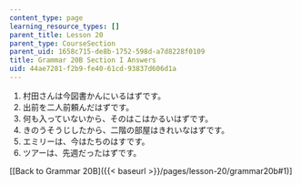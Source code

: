 ```yaml
---
content_type: page
learning_resource_types: []
parent_title: Lesson 20
parent_type: CourseSection
parent_uid: 1658c715-de8b-1752-598d-a7d8228f0109
title: Grammar 20B Section I Answers
uid: 44ae7281-f2b9-fe40-61cd-93837d606d1a
---
```


1.  村田さんは今図書かんにいるはずです。
2.  出前を二人前頼んだはずです。
3.  何も入っていないから、そのはこはかるいはずです。
4.  きのうそうじしたから、二階の部屋はきれいなはずです。
5.  エミリーは、今はたちのはすです。
6.  ツアーは、先週だったはずです。

\[[Back to Grammar 20B]({{< baseurl >}}/pages/lesson-20/grammar20b#1)\]